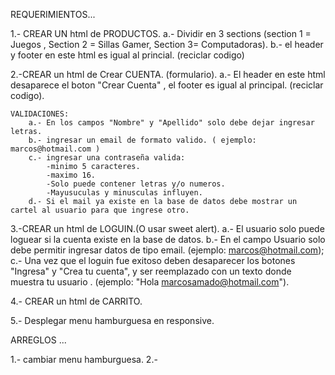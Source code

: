 REQUERIMIENTOS...




1.- CREAR UN html de PRODUCTOS.
    a.- Dividir en 3 sections (section 1 = Juegos , Section 2 = Sillas Gamer, Section 3= Computadoras).
    b.- el header y footer en este html es igual al princial. (reciclar codigo)



2.-CREAR un html de Crear CUENTA. (formulario).
    a.- El header en este html desaparece el boton "Crear Cuenta" , el footer es igual al principal. (reciclar codigo).


    VALIDACIONES:
        a.- En los campos "Nombre" y "Apellido" solo debe dejar ingresar letras.
        b.- ingresar un email de formato valido. ( ejemplo: marcos@hotmail.com )
        c.- ingresar una contraseña valida: 
            -minimo 5 caracteres.
            -maximo 16.
            -Solo puede contener letras y/o numeros.
            -Mayusuculas y minusculas influyen.
        d.- Si el mail ya existe en la base de datos debe mostrar un cartel al usuario para que ingrese otro.

        
3.-CREAR un html de LOGUIN.(O usar sweet alert).
    a.- El usuario solo puede loguear si la cuenta existe en la base de datos.
    b.- En el campo Usuario solo debe permitir ingresar datos de tipo email. (ejemplo: marcos@hotmail.com);
    c.- Una vez que el loguin fue exitoso deben desaparecer los botones "Ingresa" y "Crea tu cuenta", y ser reemplazado con un texto donde muestra tu usuario . (ejemplo: "Hola marcosamado@hotmail.com").



4.- CREAR un html de CARRITO.

5.- Desplegar menu hamburguesa en responsive.







ARREGLOS ...

1.- cambiar menu hamburguesa.
2.-

